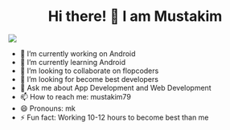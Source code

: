<h1 align="center">Hi there! 👋 I am Mustakim</h1>

![](https://activity-graph.herokuapp.com/graph?username=mustakim79&theme=react-dark&hide_border=true&area=true)


<!--
**mustakim79/mustakim79** is a ✨ _special_ ✨ repository because its `README.md` (this file) appears on your GitHub profile.

Here are some ideas to get you started:

- 🔭 I’m currently working on ...
- 🌱 I’m currently learning ...
- 👯 I’m looking to collaborate on ...
- 🤔 I’m looking for help with ...
- 💬 Ask me about ...
- 📫 How to reach me: ...
- 😄 Pronouns: ...
- ⚡ Fun fact: ...
-->

- 🔭 I’m currently working on Android 
- 🌱 I’m currently learning Android 
- 👯 I’m looking to collaborate on flopcoders
- 🤔 I’m looking for become best developers
- 💬 Ask me about App Development and Web Development
- 📫 How to reach me: mustakim79
- 😄 Pronouns: mk
- ⚡ Fun fact: Working 10-12 hours to become best than me
